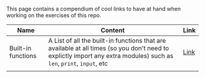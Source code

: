 This page contains a compendium of cool links to have at hand when working on the exercises of this repo.

|Name   | Content   | Link  |
|---|---|---|
|Built-in functions   | A List of all the built-in functions that are available at all times (so you don't need to explictly import any extra modules) such as `len`, `print`, `input`, etc  |  [Link](https://docs.python.org/3.4/library/functions.html?highlight=int) |
|   |   |   | 